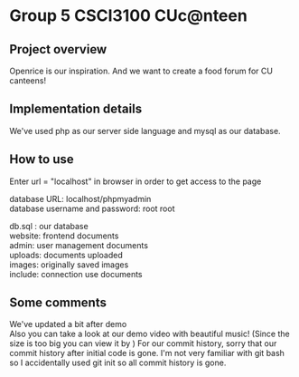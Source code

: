 # Group 5 CSCI3100 CUc@nteen
## Project overview
Openrice is our inspiration. And we want to create a food forum for CU canteens!

## Implementation details
We've used php as our server side language and mysql as our database.  

## How to use
Enter url = "localhost" in browser in order to get access to the page  

database URL: localhost/phpmyadmin  
database username and password: root   root  

db.sql : our database  
website: frontend documents  
admin: user management documents  
uploads: documents uploaded  
images: originally saved images  
include: connection use documents  

## Some comments
We've updated a bit after demo  
Also you can take a look at our demo video with beautiful music!  (Since the size is too big you can view it by )
For our commit history, sorry that our commit history after initial code is gone. I'm not very familiar with git bash so I accidentally used git init so all commit history is gone.  